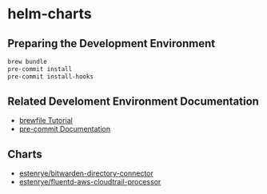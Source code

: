 # helm-charts

## Preparing the Development Environment

```bash
brew bundle
pre-commit install
pre-commit install-hooks
```

## Related Develoment Environment Documentation

- [brewfile Tutorial](https://thoughtbot.com/blog/brewfile-a-gemfile-but-for-homebrew)
- [pre-commit Documentation](https://pre-commit.com/#intro)

## Charts

- [estenrye/bitwarden-directory-connector](https://estenrye.github.io/helm-charts/charts/bitwarden-directory-connector/)
- [estenrye/fluentd-aws-cloudtrail-processor](https://estenrye.github.io/helm-charts/charts/fluentd-aws-cloudtrail-processor/)
